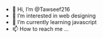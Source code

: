 - 👋 Hi, I’m @Tawseef216
- 👀 I’m interested in web designing
- 🌱 I’m currently learning javascript
- 📫 How to reach me ...

<!---
Tawseef216/Tawseef216 is a ✨ special ✨ repository because its `README.md` (this file) appears on your GitHub profile.
You can click the Preview link to take a look at your changes.
--->
